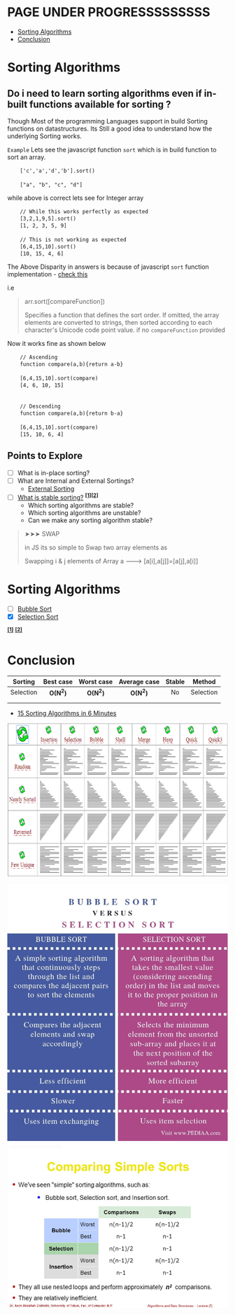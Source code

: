 <h1>PAGE UNDER PROGRESSSSSSSSS </h1>

- [Sorting Algorithms](#sorting-algorithms)
- [Conclusion](#conclusion)

<!-- # Topics -->
<h1> Sorting Algorithms </h1>

<h2>  Do i need to learn sorting algorithms even if in-built functions available for sorting ? </h2>
Though Most of the programming Languages support in build Sorting functions on datastructures. Its Still a good idea to understand how the underlying Sorting works.

`Example`
Lets see the javascript function `sort` which is in build function to sort an array.

```
    ['c','a','d','b'].sort()

    ["a", "b", "c", "d"]
```

while above is correct lets see for Integer array

```
    // While this works perfectly as expected
    [3,2,1,9,5].sort()
    [1, 2, 3, 5, 9]

    // This is not working as expected
    [6,4,15,10].sort()
    [10, 15, 4, 6]
```

The Above Disparity in answers is because of javascript `sort` function implementation - [check this](https://developer.mozilla.org/en-US/docs/Web/JavaScript/Reference/Global_Objects/Array/sort)

i.e

> arr.sort([compareFunction])
>
> Specifies a function that defines the sort order. If omitted, the array elements are converted to strings, then sorted according to each character's Unicode code point value.
> if no `compareFunction` provided

Now it works fine as shown below

```
    // Ascending
    function compare(a,b){return a-b}

    [6,4,15,10].sort(compare)
    [4, 6, 10, 15]


    // Descending
    function compare(a,b){return b-a}

    [6,4,15,10].sort(compare)
    [15, 10, 6, 4]

```

<h2>Points to Explore</h2>

- [ ] What is in-place sorting?
- [ ] What are Internal and External Sortings?
  - [External Sorting](https://www.geeksforgeeks.org/external-sorting/)
- [ ] [What is stable sorting?](https://www.geeksforgeeks.org/stability-in-sorting-algorithms/) **<sup>[[1]](https://en.wikipedia.org/wiki/Sorting_algorithm#Stability)</sup><sup>[[2]](http://homepages.math.uic.edu/~leon/cs-mcs401-s08/handouts/stability.pdf)</sup>**
  - Which sorting algorithms are stable?
  - Which sorting algorithms are unstable?
  - Can we make any sorting algorithm stable?

<!-- <img src="https://img.shields.io/badge/🔖TidBit-orange?style=plastic"/> -->

> ➤➤➤ SWAP
>
> in JS its so simple to Swap two array elements as
>
> Swapping i & j elements of Array a ---> [a[i],a[j]]=[a[j],a[i]]

# Sorting Algorithms

- [ ] [Bubble Sort](AllSortingAlgorithms.md#bubble-sort)
- [x] [Selection Sort](AllSortingAlgorithms.md#selection-sort)

<!--
|       |   Topic    | ReadMe | Complexity |
| :---: | :--------: | :----: | :--------: |
|  [ ]  | Algorithms |  link  |    `B`     |
 -->

**<sup>[[1]](https://www.geeksforgeeks.org/fundamentals-of-algorithms/)</sup>** **<sup>[[2]](https://www.includehelp.com/data-structure-tutorial/algorithm-and-its-types.aspx)</sup>**

# Conclusion

|  Sorting  |      Best case       |      Worst case      |     Average case     | Stable |  Method   |
| :-------: | :------------------: | :------------------: | :------------------: | :----: | :-------: |
| Selection | **O(N<sup>2</sup>)** | **O(N<sup>2</sup>)** | **O(N<sup>2</sup>)** |   No   | Selection |
|           |                      |                      |                      |        |
|           |                      |                      |                      |        |

- [15 Sorting Algorithms in 6 Minutes](https://www.youtube.com/watch?v=kPRA0W1kECg&feature=emb_title)

<p align="center">
  <img width="700" height="350" src="../../../PlayGround/ResourcesFiles/Algorithms_DataStructures/sorting/AllAlgorithms_.gif" alt="AllAlgorithms">
</p>

  <a align="center"> 
    <img  src="../../../PlayGround/ResourcesFiles/Algorithms_DataStructures/sorting/BubbleVsSelection-Comparison_.jpg" alt="BubbleVsSelection">
 </a>

  <a align="center"> 
    <img  src="../../../PlayGround/ResourcesFiles/Algorithms_DataStructures/sorting/Sorts_Compare_.jpg" alt="Sorts_Compare">
 </a>

